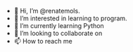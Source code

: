 - 👋 Hi, I’m @renatemols.
- 👀 I’m interested in learning to program.
- 🌱 I’m currently learning Python
- 💞️ I’m looking to collaborate on 
- 📫 How to reach me 

<!---
renatemols/renatemols is a ✨ special ✨ repository because its `README.md` (this file) appears on your GitHub profile.
You can click the Preview link to take a look at your changes.
--->
